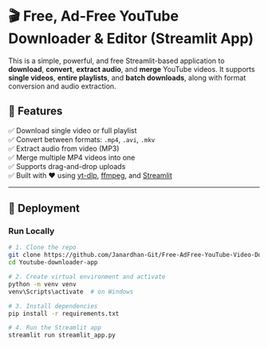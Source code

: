 # 🎬 Free, Ad-Free YouTube Downloader & Editor (Streamlit App)

This is a simple, powerful, and free Streamlit-based application to **download**, **convert**, **extract audio**, and **merge** YouTube videos. It supports **single videos**, **entire playlists**, and **batch downloads**, along with format conversion and audio extraction.

## 🔧 Features

✅ Download single video or full playlist  
✅ Convert between formats: `.mp4`, `.avi`, `.mkv`  
✅ Extract audio from video (MP3)  
✅ Merge multiple MP4 videos into one  
✅ Supports drag-and-drop uploads  
✅ Built with ❤️ using [yt-dlp](https://github.com/yt-dlp/yt-dlp), [ffmpeg](https://ffmpeg.org/), and [Streamlit](https://streamlit.io)

---

## 🚀 Deployment

### Run Locally

```bash
# 1. Clone the repo
git clone https://github.com/Janardhan-Git/Free-AdFree-YouTube-Video-Downloader-Editor
cd Youtube-downloader-app

# 2. Create virtual environment and activate
python -m venv venv
venv\Scripts\activate  # on Windows

# 3. Install dependencies
pip install -r requirements.txt

# 4. Run the Streamlit app
streamlit run streamlit_app.py
